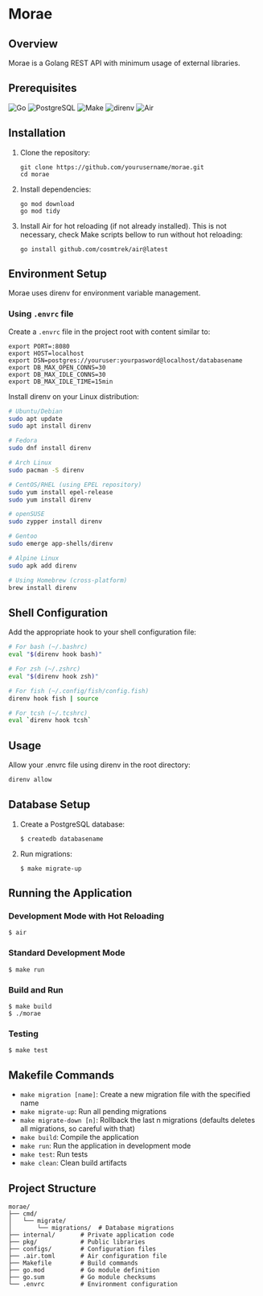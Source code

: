 # Morae

## Overview

Morae is a Golang REST API with minimum usage of external libraries.

## Prerequisites

![Go](https://img.shields.io/badge/Go-1.24+-00ADD8?style=for-the-badge&logo=go&logoColor=white)
![PostgreSQL](https://img.shields.io/badge/PostgreSQL-Latest-336791?style=for-the-badge&logo=postgresql&logoColor=white)
![Make](https://img.shields.io/badge/Make-Required-FF69B4?style=for-the-badge&logo=gnu&logoColor=white)
![direnv](https://img.shields.io/badge/direnv-Required-75D037?style=for-the-badge&logo=vim&logoColor=white)
![Air](https://img.shields.io/badge/Air-Hot_Reload-00BFFF?style=for-the-badge&logo=go&logoColor=white)

## Installation

1. Clone the repository:

   ```
   git clone https://github.com/yourusername/morae.git
   cd morae
   ```

2. Install dependencies:

   ```
   go mod download
   go mod tidy
   ```

3. Install Air for hot reloading (if not already installed). This is not necessary, check Make scripts bellow to run without hot reloading:
   ```
   go install github.com/cosmtrek/air@latest
   ```

## Environment Setup

Morae uses direnv for environment variable management.

### Using `.envrc` file

Create a `.envrc` file in the project root with content similar to:

```
export PORT=:8080
export HOST=localhost
export DSN=postgres://youruser:yourpasword@localhost/databasename
export DB_MAX_OPEN_CONNS=30
export DB_MAX_IDLE_CONNS=30
export DB_MAX_IDLE_TIME=15min
```

Install direnv on your Linux distribution:

```bash
# Ubuntu/Debian
sudo apt update
sudo apt install direnv

# Fedora
sudo dnf install direnv

# Arch Linux
sudo pacman -S direnv

# CentOS/RHEL (using EPEL repository)
sudo yum install epel-release
sudo yum install direnv

# openSUSE
sudo zypper install direnv

# Gentoo
sudo emerge app-shells/direnv

# Alpine Linux
sudo apk add direnv

# Using Homebrew (cross-platform)
brew install direnv
```

## Shell Configuration

Add the appropriate hook to your shell configuration file:

```bash
# For bash (~/.bashrc)
eval "$(direnv hook bash)"

# For zsh (~/.zshrc)
eval "$(direnv hook zsh)"

# For fish (~/.config/fish/config.fish)
direnv hook fish | source

# For tcsh (~/.tcshrc)
eval `direnv hook tcsh`
```

## Usage

Allow your .envrc file using direnv in the root directory:

```bash
direnv allow
```

## Database Setup

1. Create a PostgreSQL database:

   ```
   $ createdb databasename
   ```

2. Run migrations:
   ```
   $ make migrate-up
   ```

## Running the Application

### Development Mode with Hot Reloading

```
$ air
```

### Standard Development Mode

```
$ make run
```

### Build and Run

```
$ make build
$ ./morae
```

### Testing

```
$ make test
```

## Makefile Commands

- `make migration [name]`: Create a new migration file with the specified name
- `make migrate-up`: Run all pending migrations
- `make migrate-down [n]`: Rollback the last n migrations (defaults deletes all migrations, so careful with that)
- `make build`: Compile the application
- `make run`: Run the application in development mode
- `make test`: Run tests
- `make clean`: Clean build artifacts

## Project Structure

```
morae/
├── cmd/
│   └── migrate/
│       └── migrations/  # Database migrations
├── internal/       # Private application code
├── pkg/            # Public libraries
├── configs/        # Configuration files
├── .air.toml       # Air configuration file
├── Makefile        # Build commands
├── go.mod          # Go module definition
├── go.sum          # Go module checksums
└── .envrc          # Environment configuration
```
